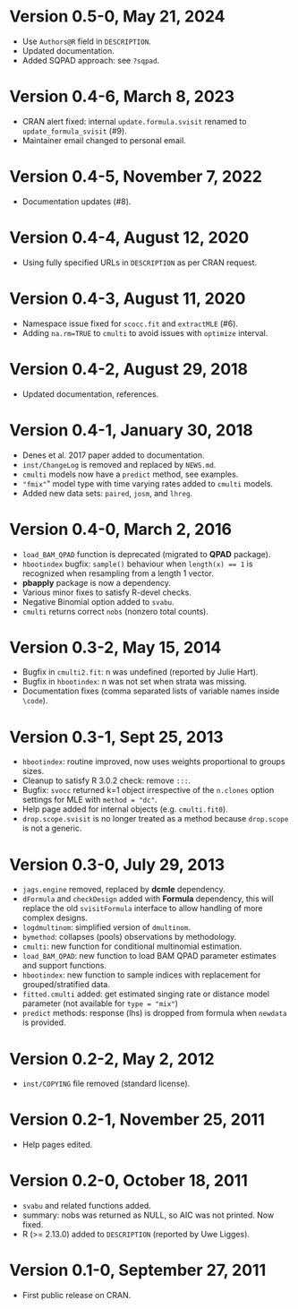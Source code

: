 # Version 0.5-0, May 21, 2024

* Use `Authors@R` field in `DESCRIPTION`.
* Updated documentation.
* Added SQPAD approach: see `?sqpad`.

# Version 0.4-6, March 8, 2023

* CRAN alert fixed: internal `update.formula.svisit` renamed to `update_formula_svisit` (#9).
* Maintainer email changed to personal email.

# Version 0.4-5, November 7, 2022

* Documentation updates (#8).

# Version 0.4-4, August 12, 2020

* Using fully specified URLs in `DESCRIPTION` as per CRAN request.


# Version 0.4-3, August 11, 2020

* Namespace issue fixed for `scocc.fit` and `extractMLE` (#6).
* Adding `na.rm=TRUE` to `cmulti` to avoid issues with `optimize` interval.

# Version 0.4-2, August 29, 2018

* Updated documentation, references.

# Version 0.4-1, January 30, 2018

* Denes et al. 2017 paper added to documentation.
* `inst/ChangeLog` is removed and replaced by `NEWS.md`.
* `cmulti` models now have a `predict` method, see examples.
* `"fmix"`" model type with time varying rates added to `cmulti` models.
* Added new data sets: `paired`, `josm`, and `lhreg`.

# Version 0.4-0, March 2, 2016

* `load_BAM_QPAD` function is deprecated (migrated to **QPAD** package).
* `hbootindex` bugfix: `sample()` behaviour when
  `length(x) == 1` is recognized when resampling from a length 1 vector.
* **pbapply** package is now a dependency.
* Various minor fixes to satisfy R-devel checks.
* Negative Binomial option added to `svabu`.
* `cmulti` returns correct `nobs` (nonzero total counts).

# Version 0.3-2, May 15, 2014

* Bugfix in `cmulti2.fit`: n was undefined (reported by Julie Hart).
* Bugfix in `hbootindex`: n was not set when strata was missing.
* Documentation fixes (comma separated lists of variable names inside `\code`).

# Version 0.3-1, Sept 25, 2013

* `hbootindex`: routine improved, now uses weights proportional to groups sizes.
* Cleanup to satisfy R 3.0.2 check: remove `:::`.
* Bugfix: `svocc` returned k=1 object irrespective of the `n.clones`
  option settings for MLE with `method = "dc"`.
* Help page added for internal objects (e.g. `cmulti.fit0`).
* `drop.scope.svisit` is no longer treated as a method because
  `drop.scope` is not a generic.

# Version 0.3-0, July 29, 2013

* `jags.engine` removed, replaced by **dcmle** dependency.
* `dFormula` and `checkDesign` added with **Formula** dependency,
  this will replace the old `svisitFormula` interface
  to allow handling of more complex designs.
* `logdmultinom`: simplified version of `dmultinom`.
* `bymethod`: collapses (pools) observations by methodology.
* `cmulti`: new function for conditional multinomial estimation.
* `load_BAM_QPAD`: new function to load BAM QPAD parameter
  estimates and support functions.
* `hbootindex`: new function to sample indices with replacement
  for grouped/stratified data.
* `fitted.cmulti` added: get estimated singing rate or distance model
  parameter (not available for `type = "mix"`)
* `predict` methods: response (lhs) is dropped from formula
  when `newdata` is provided.

# Version 0.2-2, May 2, 2012

* `inst/COPYING` file removed (standard license).

# Version 0.2-1, November 25, 2011

* Help pages edited.

# Version 0.2-0, October 18, 2011

* `svabu` and related functions added.
* summary: nobs was returned as NULL, so AIC was not printed. Now fixed.
* R (>= 2.13.0) added to `DESCRIPTION` (reported by Uwe Ligges).

# Version 0.1-0, September 27, 2011

* First public release on CRAN.
